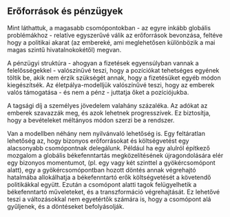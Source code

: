 ## Erőforrások és pénzügyek

Mint láthattuk, a magasabb csomópontokban - az egyre inkább globális problémákhoz - relatíve egyszerűvé válik az erőforrások bevonzása, feltéve hogy a politikai akarat \(az embereké, ami meglehetősen különbözik a mai magas szintű hivatalnokokétől\) megvan.

A pénzügyi struktúra - ahogyan a fizetések egyensúlyban vannak a felelősségekkel - valószínűvé teszi, hogy a pozíciókat tehetséges egyének töltik be, akik nem érzik szükségét annak, hogy a fizetésüket egyéb módon kiegészítsék. Az életpálya-modelljük valószínűvé teszi, hogy az emberek valós támogatása - és nem a pénz - juttatja őket a pozíciójukba.

A tagsági díj a személyes jövedelem valahány százaléka. Az adókat az emberek szavazzák meg, és azok lehetnek progresszívek. Ez biztosítja, hogy a bevételeket méltányos módon szerzi be a rendszer.

Van a modellben néhány nem nyilvánvaló lehetőség is. Egy feltáratlan lehetőség az, hogy bizonyos erőforrásokat és költségvetést egy alacsonyabb csomópontnak delegálunk. Például ha egy alulról építkező mozgalom a globális békefenntartás megközelítésének újragondolására elér egy bizonyos momentumot, \(pl. egy vagy két szinttel a gyökércsomópont alatt\), egy a gyökércsomópontban hozott döntés annak végrehajtó hatalmába allokálhatja a békefenntartó erők költségvetését a követendő politikákkal együtt. Ezután a csomópont alatti  tagok felügyelhetik a békefenntartó műveleteket, és a transzformáció végrehajtását. Ez lehetővé teszi a változásokkal nem egyetértők számára is, hogy a csomópont alá gyűljenek, és a döntéseket befolyásolják.


